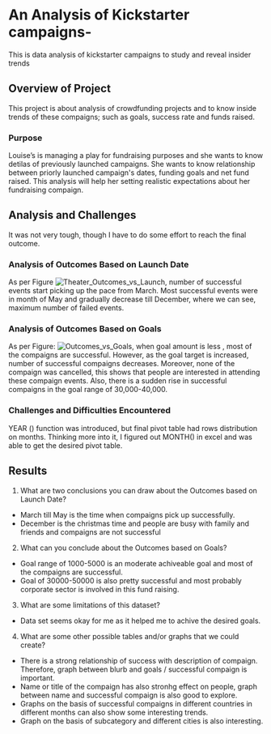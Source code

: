 # An Analysis of Kickstarter campaigns-
This is data analysis of kickstarter campaigns to study and reveal insider trends

## Overview of Project
This project is about analysis of crowdfunding projects and to know inside trends of these compaigns; such as goals, success rate and funds raised. 

### Purpose
Louise’s is managing a play for  fundraising purposes and she wants to know detilas of previously launched campaigns. 
She wants to know relationship between priorly launched campaign's dates, funding goals and net fund raised.  This analysis will help her setting realistic expectations about her fundraising compaign.

## Analysis and Challenges
It was not very tough, though I have to do some effort to reach the final outcome. 

### Analysis of Outcomes Based on Launch Date
As per Figure ![Theater_Outcomes_vs_Launch](https://github.com/FatimaJHussain/kickstarter-analysis-/blob/main/resources.zip/Theater_Outcomes_vs_Launch.png), number of successful events start picking up the pace from March. Most successful events were in month of May  and gradually decrease till December, where we can see, maximum number of failed events.

### Analysis of Outcomes Based on Goals
As per Figure: ![Outcomes_vs_Goals](https://github.com/FatimaJHussain/kickstarter-analysis-/blob/main/resources.zip/Outcomes_vs_Goals.png), when goal amount is less , most of the compaigns are successful. However, as the goal target is increased, number of successful compaigns decreases. Moreover, none of the compaign was cancelled, this shows that people are interested in attending these compaign events.  Also, there is a sudden rise in successful compaigns in the goal range of 30,000-40,000.

### Challenges and Difficulties Encountered
YEAR () function was introduced, but final pivot table had rows distribution on months. Thinking more into it, I figured out MONTH() in excel and was able to get the desired pivot table. 

## Results
1) What are two conclusions you can draw about the Outcomes based on Launch Date?
 * March till May is the time when compaigns pick up successfully.
 * December is the christmas time and people are busy with family and friends and compaigns are not successful
2) What can you conclude about the Outcomes based on Goals?
* Goal range of 1000-5000 is an moderate achiveable goal and most of the compaigns are successful. 
* Goal of 30000-50000 is also pretty successful and most probably corporate sector is involved in this fund raising.

3) What are some limitations of this dataset?
* Data set seems okay for me as it helped me to achive the desired goals.
4) What are some other possible tables and/or graphs that we could create?
* There is a strong relationship of success with description of compaign. Therefore, graph between blurb and goals / successful compaign is important.
* Name or title of the compaign has also stronhg effect on people, graph between name and successful compaign is also good to explore. 
* Graphs on the basis of successful compaigns in different countries in different months can also show some interesting trends. 
* Graph on the basis of subcategory and different cities is also interesting.
